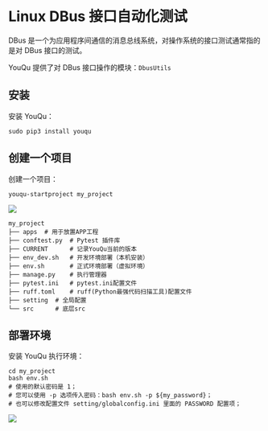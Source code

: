 # Linux DBus 接口自动化测试

DBus 是一个为应用程序间通信的消息总线系统，对操作系统的接口测试通常指的是对 DBus 接口的测试。

YouQu 提供了对 DBus 接口操作的模块：`DbusUtils`

## 安装

安装 YouQu：

```shell
sudo pip3 install youqu
```

## 创建一个项目

创建一个项目：

```shell
youqu-startproject my_project
```

![](/install.gif)

```shell
my_project
├── apps  # 用于放置APP工程
├── conftest.py  # Pytest 插件库
├── CURRENT      # 记录YouQu当前的版本
├── env_dev.sh   # 开发环境部署（本机安装）
├── env.sh       # 正式环境部署（虚拟环境）
├── manage.py    # 执行管理器
├── pytest.ini   # pytest.ini配置文件
├── ruff.toml    # ruff(Python最强代码扫描工具)配置文件
├── setting  # 全局配置
└── src      # 底层src
```

## 部署环境

安装 YouQu 执行环境：

```shell
cd my_project
bash env.sh
# 使用的默认密码是 1；
# 您可以使用 -p 选项传入密码：bash env.sh -p ${my_password}；
# 也可以修改配置文件 setting/globalconfig.ini 里面的 PASSWORD 配置项；
```

![](/实践/env.gif)



